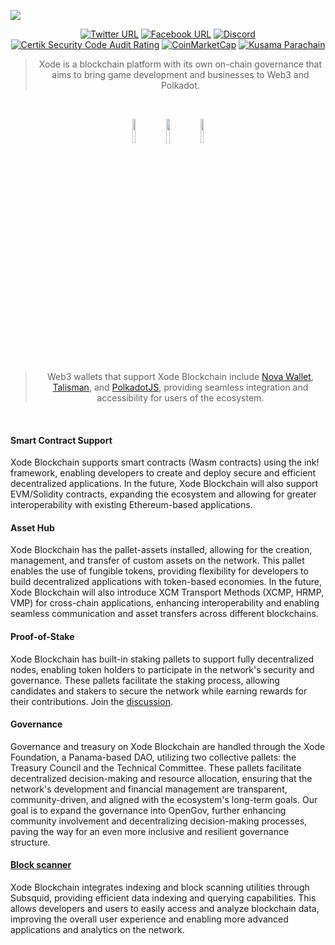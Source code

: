 <img src="https://drive.google.com/uc?export=view&id=1i88iInwVlXMoX2L8P2kLwFzGNuFVRra5"></img>

<div align="center">

[![Twitter URL](https://img.shields.io/badge/Twitter-gray?logo=x)](https://x.com/XodeNet)
[![Facebook URL](https://img.shields.io/badge/Facebook-gray?logo=facebook)](https://web.facebook.com/xodenet)
[![Discord](https://img.shields.io/badge/Discord-gray?logo=discord)](https://discord.gg/V6DETUY7Cy)
<br>
[![Certik Security Code Audit Rating](https://img.shields.io/badge/Certik_Security_Code_Audit-AA-green.svg)](https://skynet.certik.com/projects/xode-blockchain)
[![CoinMarketCap](https://img.shields.io/badge/CoinMarketCap-Listing-purple.svg)](https://coinmarketcap.com/currencies/xode-blockchain/)
[![Kusama Parachain](https://img.shields.io/badge/Kusama_Parachain-3344-pink.svg)](https://polkadot.js.org/apps/?rpc=wss%3A%2F%2Frpcnodea01.xode.net%2Fn7yoxCmcIrCF6VziCcDmYTwL8R03a%2Frpc#/explorer)

> Xode is a blockchain platform with its own on-chain governance that aims to bring game development and businesses to Web3 and Polkadot.
<br>


<a href="https://novawallet.io/"><img style="width: 10%; height: 10%" src="https://drive.google.com/uc?export=view&id=1pJWJ6_n-XYmZreetrgSRnALkmt0BBpYe"></img></a>
<a href="https://talisman.xyz/"><img style="width: 10%; height: 10%" src="https://drive.google.com/uc?export=view&id=1EB4cD2qo9WhkWfFIvzO9YbA8KA5HLVHV"></img></a>
<a href="https://polkadot.js.org/extension/"><img style="width: 10%; height: 10%" src="https://drive.google.com/uc?export=view&id=1WpQuHdVVu1IyYtzbDirNWun4WUgm-_5c"></img></a>

> Web3 wallets that support Xode Blockchain include [Nova Wallet](https://novawallet.io/), [Talisman](https://talisman.xyz/), and [PolkadotJS](https://polkadot.js.org/extension/), providing seamless integration and accessibility for users of the ecosystem.
<br>

</div>

#### Smart Contract Support
Xode Blockchain supports smart contracts (Wasm contracts) using the ink! framework, enabling developers to create and deploy secure and efficient decentralized applications. In the future, Xode Blockchain will also support EVM/Solidity contracts, expanding the ecosystem and allowing for greater interoperability with existing Ethereum-based applications.

#### Asset Hub 
Xode Blockchain has the pallet-assets installed, allowing for the creation, management, and transfer of custom assets on the network. This pallet enables the use of fungible tokens, providing flexibility for developers to build decentralized applications with token-based economies. In the future, Xode Blockchain will also introduce XCM Transport Methods (XCMP, HRMP, VMP) for cross-chain applications, enhancing interoperability and enabling seamless communication and asset transfers across different blockchains.

#### Proof-of-Stake
Xode Blockchain has built-in staking pallets to support fully decentralized nodes, enabling token holders to participate in the network's security and governance. These pallets facilitate the staking process, allowing candidates and stakers to secure the network while earning rewards for their contributions.  Join the [discussion](https://github.com/Xode-DAO/xode-blockchain/discussions/23).

#### Governance
Governance and treasury on Xode Blockchain are handled through the Xode Foundation, a Panama-based DAO, utilizing two collective pallets: the Treasury Council and the Technical Committee. These pallets facilitate decentralized decision-making and resource allocation, ensuring that the network's development and financial management are transparent, community-driven, and aligned with the ecosystem's long-term goals. Our goal is to expand the governance into OpenGov, further enhancing community involvement and decentralizing decision-making processes, paving the way for an even more inclusive and resilient governance structure.

#### [Block scanner](https://xode.net/block-scanner)
Xode Blockchain integrates indexing and block scanning utilities through Subsquid, providing efficient data indexing and querying capabilities. This allows developers and users to easily access and analyze blockchain data, improving the overall user experience and enabling more advanced applications and analytics on the network.
